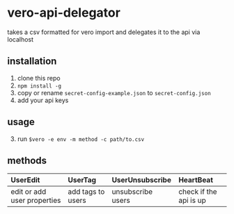 # vero-api-delegator
takes a csv formatted for vero import and delegates it to the api via localhost

## installation
1. clone this repo
1. `npm install -g`
3. copy or rename `secret-config-example.json` to `secret-config.json`
4. add your api keys

## usage
3. run `$vero -e env -m method -c path/to.csv`

## methods
| UserEdit  | UserTag  | UserUnsubscribe  | HeartBeat  |
|:--|:--|:--|:--|
| edit or add user properties  | add tags to users  | unsubscribe users  | check if the api is up  |